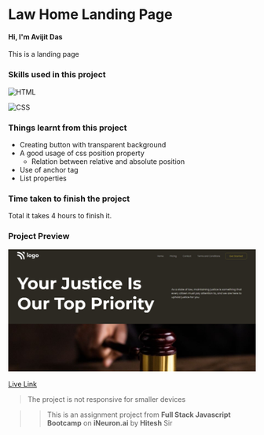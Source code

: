 # Law Home Landing Page

#### Hi, I'm Avijit Das

This is a landing page

### Skills used in this project

 ![HTML](https://img.shields.io/badge/HTML5-E34F26?style=for-the-badge&logo=html5&logoColor=white)
 
 ![CSS](https://img.shields.io/badge/CSS3-1572B6?style=for-the-badge&logo=css3&logoColor=white)
 
 ### Things learnt from this project
 
 - Creating button with transparent background
 - A good usage of css position property
     - Relation between relative and absolute position
- Use of anchor tag
- List properties
     
### Time taken to finish the project

Total it takes 4 hours to finish it.

### Project Preview

![](https://raw.githubusercontent.com/Avijit826/html-css-portfolio/main/Images/projects/project3.png)

[Live Link](https://avifrproject03.netlify.app)

> The project is not responsive for smaller devices

>> This is an assignment project from **Full Stack Javascript Bootcamp** on **iNeuron.ai** by **Hitesh** Sir

